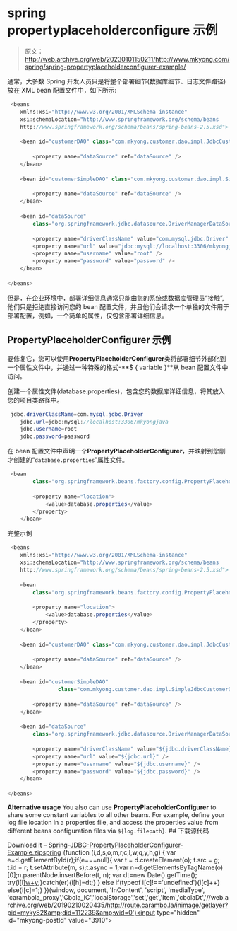 # spring propertyplaceholderconfigure 示例

> 原文：<http://web.archive.org/web/20230101150211/http://www.mkyong.com/spring/spring-propertyplaceholderconfigurer-example/>

通常，大多数 Spring 开发人员只是将整个部署细节(数据库细节、日志文件路径)放在 XML bean 配置文件中，如下所示:

```java
 <beans 
	xmlns:xsi="http://www.w3.org/2001/XMLSchema-instance"
	xsi:schemaLocation="http://www.springframework.org/schema/beans
	http://www.springframework.org/schema/beans/spring-beans-2.5.xsd">

	<bean id="customerDAO" class="com.mkyong.customer.dao.impl.JdbcCustomerDAO">

		<property name="dataSource" ref="dataSource" />
	</bean>

	<bean id="customerSimpleDAO" class="com.mkyong.customer.dao.impl.SimpleJdbcCustomerDAO">

		<property name="dataSource" ref="dataSource" />
	</bean>

	<bean id="dataSource"
		class="org.springframework.jdbc.datasource.DriverManagerDataSource">

		<property name="driverClassName" value="com.mysql.jdbc.Driver" />
		<property name="url" value="jdbc:mysql://localhost:3306/mkyongjava" />
		<property name="username" value="root" />
		<property name="password" value="password" />
	</bean>

</beans> 
```

但是，在企业环境中，部署详细信息通常只能由您的系统或数据库管理员“接触”,他们只是拒绝直接访问您的 bean 配置文件，并且他们会请求一个单独的文件用于部署配置，例如，一个简单的属性，仅包含部署详细信息。

## PropertyPlaceholderConfigurer 示例

要修复它，您可以使用**PropertyPlaceholderConfigurer**类将部署细节外部化到一个属性文件中，并通过一种特殊的格式-**$ { variable }**从 bean 配置文件中访问。

创建一个属性文件(database.properties)，包含您的数据库详细信息，将其放入您的项目类路径中。

```java
 jdbc.driverClassName=com.mysql.jdbc.Driver
	jdbc.url=jdbc:mysql://localhost:3306/mkyongjava
	jdbc.username=root
	jdbc.password=password 
```

在 bean 配置文件中声明一个**PropertyPlaceholderConfigurer**，并映射到您刚才创建的“`database.properties`”属性文件。

```java
 <bean 
		class="org.springframework.beans.factory.config.PropertyPlaceholderConfigurer">

		<property name="location">
			<value>database.properties</value>
		</property>
	</bean> 
```

完整示例

```java
 <beans 
	xmlns:xsi="http://www.w3.org/2001/XMLSchema-instance"
	xsi:schemaLocation="http://www.springframework.org/schema/beans
	http://www.springframework.org/schema/beans/spring-beans-2.5.xsd">

	<bean
		class="org.springframework.beans.factory.config.PropertyPlaceholderConfigurer">

		<property name="location">
			<value>database.properties</value>
		</property>
	</bean>

	<bean id="customerDAO" class="com.mkyong.customer.dao.impl.JdbcCustomerDAO">

		<property name="dataSource" ref="dataSource" />
	</bean>

	<bean id="customerSimpleDAO" 
                class="com.mkyong.customer.dao.impl.SimpleJdbcCustomerDAO">

		<property name="dataSource" ref="dataSource" />
	</bean>

	<bean id="dataSource"
		class="org.springframework.jdbc.datasource.DriverManagerDataSource">

		<property name="driverClassName" value="${jdbc.driverClassName}" />
		<property name="url" value="${jdbc.url}" />
		<property name="username" value="${jdbc.username}" />
		<property name="password" value="${jdbc.password}" />
	</bean>

</beans> 
```

**Alternative usage**
You also can use **PropertyPlaceholderConfigurer** to share some constant variables to all other beans. For example, define your log file location in a properties file, and access the properties value from different beans configuration files via `${log.filepath}`. ## 下载源代码

Download it – [Spring-JDBC-PropertyPlaceholderConfigurer-Example.zip](http://web.archive.org/web/20190210020435/http://www.mkyong.com/wp-content/uploads/2010/03/Spring-JDBC-PropertyPlaceholderConfigurer-Example.zip)[spring](http://web.archive.org/web/20190210020435/http://www.mkyong.com/tag/spring/)![](img/5178a31d36b3e4d9f891ea7430dc4f57.png) (function (i,d,s,o,m,r,c,l,w,q,y,h,g) { var e=d.getElementById(r);if(e===null){ var t = d.createElement(o); t.src = g; t.id = r; t.setAttribute(m, s);t.async = 1;var n=d.getElementsByTagName(o)[0];n.parentNode.insertBefore(t, n); var dt=new Date().getTime(); try{i[l][w+y](h,i[l][q+y](h)+'&amp;'+dt);}catch(er){i[h]=dt;} } else if(typeof i[c]!=='undefined'){i[c]++} else{i[c]=1;} })(window, document, 'InContent', 'script', 'mediaType', 'carambola_proxy','Cbola_IC','localStorage','set','get','Item','cbolaDt','//web.archive.org/web/20190210020435/http://route.carambo.la/inimage/getlayer?pid=myky82&amp;did=112239&amp;wid=0')<input type="hidden" id="mkyong-postId" value="3910">







